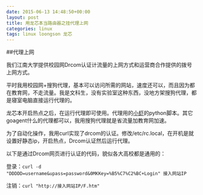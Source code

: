 ```yaml
---
date: 2015-06-13 14:48:50+00:00
layout: post
title: 用龙芯本当路由器之挂代理上网
categories: linux
tags: linux loongson 龙芯
---
```


##代理上网

我们江南大学提供校园网Drcom认证计流量的上网方式和运营商合作提供的拨号上网方式。

平时我用校园网+搜狗代理，基本可以访问所需的网站，速度还可以，而且因为都在教育网，不走流量。我是文科生，没有实验室这种东西，没地方架搜狗代理，都是寝室电脑直接运行代理的。

龙芯本开启热点之后，在运行代理即可使用。代理用的[小虾](http://xiaoxia.org/)的python脚本。其它goagent什么的代理都可以，我用搜狗代理就是省流量加教育网加速。

为了自动化操作，我用curl实现了drcom的认证。修改/etc/rc.local，在开机是就设置好静态ip，开启热点，Drcom认证然后运行代理。

以下是通过Drcom网页进行认证的代码，貌似各大高校都是通用的：

登录：`curl -d "DDDDD=username&upass=password&0MKKey=%B5%C7%C2%BC+Login" 接入网站IP`

注销：`curl "http://接入网站IP/F.htm"`

